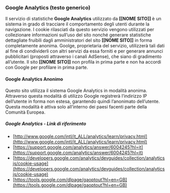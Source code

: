 ### Google Analytics (testo generico)
Il servizio di statistiche **Google Analytics** utilizzato da **[[NOME SITO]]** è un sistema in grado di tracciare il comportamento degli utenti durante la navigazione. 
I cookie rilasciati da questo servizio vengono utilizzati per collezionare informazioni sull’uso del sito nonché generare statistiche dettagliate fruibili dagli amministratori del sito **[[NOME SITO]]** in forma completamente anonima.
Goolge, proprietaria del servizio, utilizzerà tali dati al fine di condividerli con altri servizi da essa forniti e per generare annunci pubblicitari (proposti attraverso i canali AdSense), che siano di gradimento all’utente.
Il sito **[[NOME SITO]]** non profila in prima parte e non ha accordi con Google per profilare in prima parte.

#### Google Analytics Anonimo
Questo sito utilizza il sistema Google Analytics in modalità anonima.
Attraverso questa modalità di utilizzo Google registrerà l’indirizzo IP dell’utente in forma non estesa, garantendo quindi l’anonimato dell’utente. Questa modalità è attiva solo all’interno dei paesi facenti parte della Comunità Europea.

##### Google Analytics - Link di riferimento 
* [http://www.google.com/intl/it_ALL/analytics/learn/privacy.html](http://www.google.com/intl/it_ALL/analytics/learn/privacy.html)
* [https://support.google.com/analytics/answer/6004245?hl=it](https://support.google.com/analytics/answer/6004245?hl=it)
* [https://developers.google.com/analytics/devguides/collection/analyticsjs/cookie-usage](https://developers.google.com/analytics/devguides/collection/analyticsjs/cookie-usage)
* [https://tools.google.com/dlpage/gaoptout?hl=en=GB](https://tools.google.com/dlpage/gaoptout?hl=en=GB)
